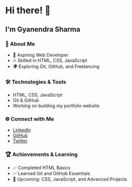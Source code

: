 # Hi there! 👋
## I'm Gyanendra Sharma

### 🚀 About Me
- 🌱 Aspiring Web Developer
- 🔥 Skilled in HTML, CSS, JavaScript
- 🌍 Exploring Git, GitHub, and Freelancing

### 🛠️ Technologies & Tools
- HTML, CSS, JavaScript
- Git & GitHub
- Working on building my portfolio website

### 🌐 Connect with Me
- [LinkedIn](https://www.linkedin.com/in/gyanendra-sharma-47517a2b6/)
- [GitHub](https://github.com/Gyanendrasharma1)
- [Twitter](https://twitter.com/gyanendra_S1)


### 🏆 Achievements & Learning
- ✅ Completed HTML Basics
- ✅ Learned Git and GitHub Essentials
- 🎯 Upcoming: CSS, JavaScript, and Advanced Projects

